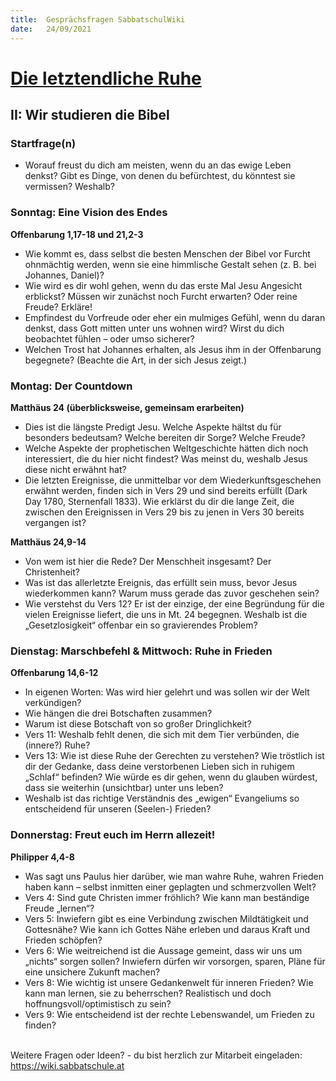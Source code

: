 ```yaml
---
title:  Gesprächsfragen SabbatschulWiki
date:   24/09/2021
---
```


[**Die letztendliche Ruhe**](https://sabbath-school.adventech.io/de/2021-03/13/01)
==================================================================================

II: Wir studieren die Bibel
---------------------------

### **Startfrage(n)**

-   Worauf freust du dich am meisten, wenn du an das ewige Leben denkst?
    Gibt es Dinge, von denen du befürchtest, du könntest sie vermissen?
    Weshalb?

### **Sonntag: Eine Vision des Endes**

**Offenbarung 1,17-18 und 21,2-3**

-   Wie kommt es, dass selbst die besten Menschen der Bibel vor Furcht
    ohnmächtig werden, wenn sie eine himmlische Gestalt sehen (z. B. bei
    Johannes, Daniel)?
-   Wie wird es dir wohl gehen, wenn du das erste Mal Jesu Angesicht
    erblickst? Müssen wir zunächst noch Furcht erwarten? Oder reine
    Freude? Erkläre!
-   Empfindest du Vorfreude oder eher ein mulmiges Gefühl, wenn du daran
    denkst, dass Gott mitten unter uns wohnen wird? Wirst du dich
    beobachtet fühlen – oder umso sicherer?
-   Welchen Trost hat Johannes erhalten, als Jesus ihm in der
    Offenbarung begegnete? (Beachte die Art, in der sich Jesus zeigt.)

### **Montag: Der Countdown**

**Matthäus 24 (überblicksweise, gemeinsam erarbeiten)**

-   Dies ist die längste Predigt Jesu. Welche Aspekte hältst du für
    besonders bedeutsam? Welche bereiten dir Sorge? Welche Freude?
-   Welche Aspekte der prophetischen Weltgeschichte hätten dich noch
    interessiert, die du hier nicht findest? Was meinst du, weshalb
    Jesus diese nicht erwähnt hat?
-   Die letzten Ereignisse, die unmittelbar vor dem
    Wiederkunftsgeschehen erwähnt werden, finden sich in Vers 29 und
    sind bereits erfüllt (Dark Day 1780, Sternenfall 1833). Wie erklärst
    du dir die lange Zeit, die zwischen den Ereignissen in Vers 29 bis
    zu jenen in Vers 30 bereits vergangen ist?

**Matthäus 24,9-14**

-   Von wem ist hier die Rede? Der Menschheit insgesamt? Der
    Christenheit?
-   Was ist das allerletzte Ereignis, das erfüllt sein muss, bevor Jesus
    wiederkommen kann? Warum muss gerade das zuvor geschehen sein?
-   Wie verstehst du Vers 12? Er ist der einzige, der eine Begründung
    für die vielen Ereignisse liefert, die uns in Mt. 24 begegnen.
    Weshalb ist die „Gesetzlosigkeit“ offenbar ein so gravierendes
    Problem?

### **Dienstag: Marschbefehl & Mittwoch: Ruhe in Frieden**

**Offenbarung 14,6-12**

-   In eigenen Worten: Was wird hier gelehrt und was sollen wir der Welt
    verkündigen?
-   Wie hängen die drei Botschaften zusammen?
-   Warum ist diese Botschaft von so großer Dringlichkeit?
-   Vers 11: Weshalb fehlt denen, die sich mit dem Tier verbünden, die
    (innere?) Ruhe?
-   Vers 13: Wie ist diese Ruhe der Gerechten zu verstehen? Wie
    tröstlich ist dir der Gedanke, dass deine verstorbenen Lieben sich
    in ruhigem „Schlaf“ befinden? Wie würde es dir gehen, wenn du
    glauben würdest, dass sie weiterhin (unsichtbar) unter uns leben?
-   Weshalb ist das richtige Verständnis des „ewigen“ Evangeliums so
    entscheidend für unseren (Seelen-) Frieden?

### **Donnerstag: Freut euch im Herrn allezeit!**

**Philipper 4,4-8**

-   Was sagt uns Paulus hier darüber, wie man wahre Ruhe, wahren Frieden
    haben kann – selbst inmitten einer geplagten und schmerzvollen Welt?
-   Vers 4: Sind gute Christen immer fröhlich? Wie kann man beständige
    Freude „lernen“?
-   Vers 5: Inwiefern gibt es eine Verbindung zwischen Mildtätigkeit und
    Gottesnähe? Wie kann ich Gottes Nähe erleben und daraus Kraft und
    Frieden schöpfen?
-   Vers 6: Wie weitreichend ist die Aussage gemeint, dass wir uns um
    „nichts“ sorgen sollen? Inwiefern dürfen wir vorsorgen, sparen,
    Pläne für eine unsichere Zukunft machen?
-   Vers 8: Wie wichtig ist unsere Gedankenwelt für inneren Frieden? Wie
    kann man lernen, sie zu beherrschen? Realistisch und doch
    hoffnungsvoll/optimistisch zu sein?
-   Vers 9: Wie entscheidend ist der rechte Lebenswandel, um Frieden zu
    finden?

\
Weitere Fragen oder Ideen? - du bist herzlich zur Mitarbeit eingeladen:
<https://wiki.sabbatschule.at>

</center>

